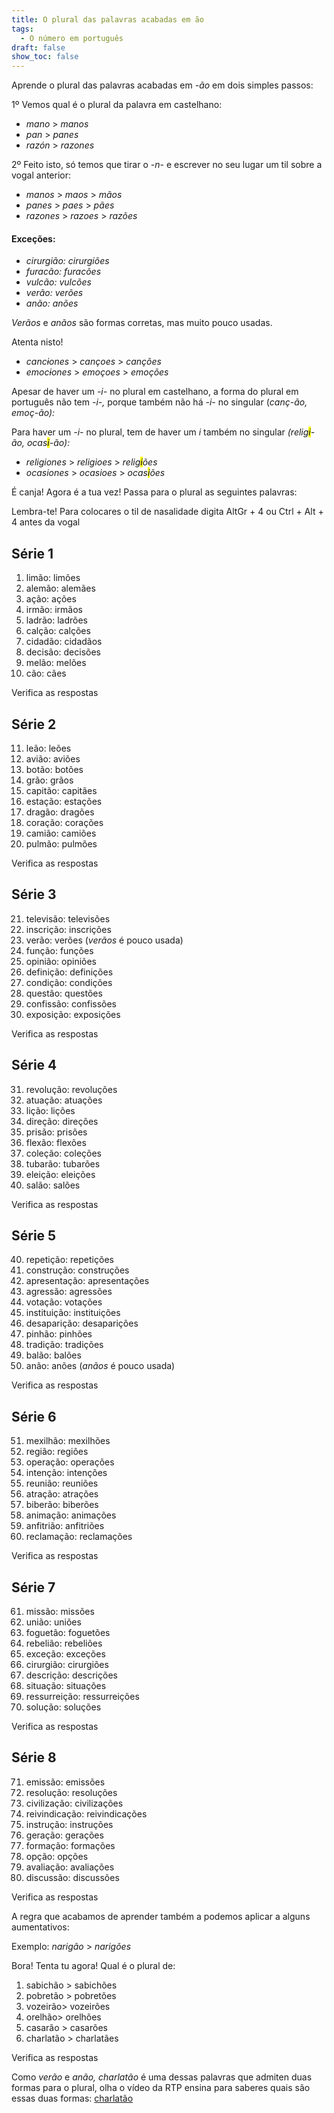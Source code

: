 ```yaml
---
title: O plural das palavras acabadas em ão
tags:
  - O número em português
draft: false
show_toc: false
---
```

Aprende o plural das palavras acabadas em *-ão* em dois simples passos:

1º Vemos qual é o plural da palavra em castelhano:

* *mano* > *manos*
* *pan* > *panes*
* *razón* > *razones*

2º Feito isto, só temos que tirar o *-n-* e escrever no seu lugar um til sobre a vogal anterior:

* *manos* > *maos* > *mãos*
* *panes* > *paes* > *pães*
* *razones* > *razoes* > *razões*

#### Exceções:
- *cirurgião:* *cirurgiões*
- *furacão:* *furacões*
- *vulcão:* *vulcões*
- *verão:* *verões*
- *anão:* *anões*

*Verãos* e *anãos* são formas corretas, mas muito pouco usadas.

<article>
Atenta nisto!
  
- *canc~~i~~ones* > *cançoes* > *canções* 
- *emoc~~i~~ones* > *emoçoes* > *emoções*

Apesar de haver um *-i-* no plural em castelhano, a forma do plural em português não tem *-i-,* porque também não há *-i-* no singular (*canç-ão, emoç-ão):* 

Para haver um *-i-* no plural, tem de haver um *i* também no singular *(relig<mark>i</mark>-ão, ocas<mark>i</mark>-ão):* 

- *religiones* > *religioes* > *relig<mark>i</mark>ões*
- *ocasiones* > *ocasioes* > *ocas<mark>i</mark>ões*

</article>

É canja! Agora é a tua vez! Passa para o plural as seguintes palavras:

Lembra-te! Para colocares o til de nasalidade digita AltGr + 4 ou Ctrl + Alt + 4 antes da vogal

## Série 1
1. limão: <e-answer>limões</e-answer>
2. alemão: <e-answer>alemães</e-answer>
3. ação: <e-answer>ações</e-answer>
4. irmão: <e-answer>irmãos</e-answer>
5. ladrão: <e-answer>ladrões</e-answer>
6. calção: <e-answer>calções</e-answer>
7. cidadão: <e-answer>cidadãos</e-answer>
8. decisão: <e-answer>decisões</e-answer>
9. melão: <e-answer>melões</e-answer>
10. cão: <e-answer>cães</e-answer>

<e-validate>Verifica as respostas</e-validate>

## Série 2

11. leão: <e-answer>leões</e-answer>
12. avião: <e-answer>aviões</e-answer>
13. botão: <e-answer>botões</e-answer>
14. grão: <e-answer>grãos</e-answer>
15. capitão: <e-answer>capitães</e-answer>
16. estação: <e-answer>estações</e-answer>
17. dragão: <e-answer>dragões</e-answer>
18. coração: <e-answer>corações</e-answer>
19. camião: <e-answer>camiões</e-answer>
20. pulmão: <e-answer>pulmões</e-answer>

<e-validate>Verifica as respostas</e-validate>

## Série 3

21. televisão: <e-answer>televisões</e-answer>
22. inscrição: <e-answer>inscrições</e-answer>
23. verão: <e-answer>verões</e-answer> (*verãos* é pouco usada)
24. função: <e-answer>funções</e-answer>
25. opinião: <e-answer>opiniões</e-answer>
26. definição: <e-answer>definições</e-answer>
27. condição: <e-answer>condições</e-answer>
28. questão: <e-answer>questões</e-answer>
29. confissão: <e-answer>confissões</e-answer>
30. exposição: <e-answer>exposições</e-answer>

<e-validate>Verifica as respostas</e-validate>

## Série 4

31. revolução: <e-answer>revoluções</e-answer>
32. atuação: <e-answer>atuações</e-answer>
33. lição: <e-answer>lições</e-answer>
34. direção: <e-answer>direções</e-answer>
35. prisão: <e-answer>prisões</e-answer>
36. flexão: <e-answer>flexões</e-answer>
37. coleção: <e-answer>coleções</e-answer>
38. tubarão: <e-answer>tubarões</e-answer>
39. eleição: <e-answer>eleições</e-answer>
40. salão: <e-answer>salões</e-answer>

<e-validate>Verifica as respostas</e-validate>

## Série 5

40. repetição: <e-answer>repetições</e-answer>
41. construção: <e-answer>construções</e-answer>
42. apresentação: <e-answer>apresentações</e-answer>
43. agressão: <e-answer>agressões</e-answer>
44. votação: <e-answer>votações</e-answer>
45. instituição: <e-answer>instituições</e-answer>
46. desaparição: <e-answer>desaparições</e-answer>
47. pinhão: <e-answer>pinhões</e-answer>
48. tradição: <e-answer>tradições</e-answer>
49. balão: <e-answer>balões</e-answer>
50. anão: <e-answer>anões</e-answer> (*anãos* é pouco usada) 

<e-validate>Verifica as respostas</e-validate>

## Série 6

51. mexilhão: <e-answer>mexilhões</e-answer>
52. região: <e-answer>regiões</e-answer>
53. operação: <e-answer>operações</e-answer>
54. intenção: <e-answer>intenções</e-answer>
55. reunião: <e-answer>reuniões</e-answer>
56. atração: <e-answer>atrações</e-answer>
57. biberão: <e-answer>biberões</e-answer>
58. animação: <e-answer>animações</e-answer>
59. anfitrião: <e-answer>anfitriões</e-answer>
60. reclamação: <e-answer>reclamações</e-answer>

<e-validate>Verifica as respostas</e-validate>

## Série 7

61. missão: <e-answer>missões</e-answer>
62. união: <e-answer>uniões</e-answer>
63. foguetão: <e-answer>foguetões</e-answer>
64. rebelião: <e-answer>rebeliões</e-answer>
65. exceção: <e-answer>exceções</e-answer>
66. cirurgião: <e-answer>cirurgiões</e-answer>
67. descrição: <e-answer>descrições</e-answer>
68. situação: <e-answer>situações</e-answer>
69. ressurreição: <e-answer>ressurreições</e-answer>
70. solução: <e-answer>soluções</e-answer>

<e-validate>Verifica as respostas</e-validate>

## Série 8
71. emissão: <e-answer>emissões</e-answer>
72. resolução: <e-answer>resoluções</e-answer>
73. civilização: <e-answer>civilizações</e-answer>
74. reivindicação: <e-answer>reivindicações</e-answer>
75. instrução: <e-answer>instruções</e-answer>
76. geração: <e-answer>gerações</e-answer>
77. formação: <e-answer>formações</e-answer>
78. opção: <e-answer>opções</e-answer>
79. avaliação: <e-answer>avaliações</e-answer>
80. discussão: <e-answer>discussões</e-answer>

<e-validate>Verifica as respostas</e-validate>

A regra que acabamos de aprender também a podemos aplicar a alguns aumentativos: 

Exemplo: *narigão* > *narigões*

Bora! Tenta tu agora! Qual é o plural de:

1. sabichão > <e-answer>sabichões</e-answer>
2. pobretão > <e-answer>pobretões</e-answer>
3. vozeirão> <e-answer>vozeirões</e-answer>
4. orelhão> <e-answer>orelhões</e-answer>
5. casarão > <e-answer>casarões</e-answer>
6. charlatão > <e-answer>charlatães</e-answer>

<e-validate>Verifica as respostas</e-validate>

Como *verão* e *anão, charlatão* é uma dessas palavras que admiten duas formas para o plural, olha o vídeo da RTP ensina para saberes quais são essas duas formas: [charlatão](https://ensina.rtp.pt/artigo/plural-de-palavras-terminadas-em-ao/)
